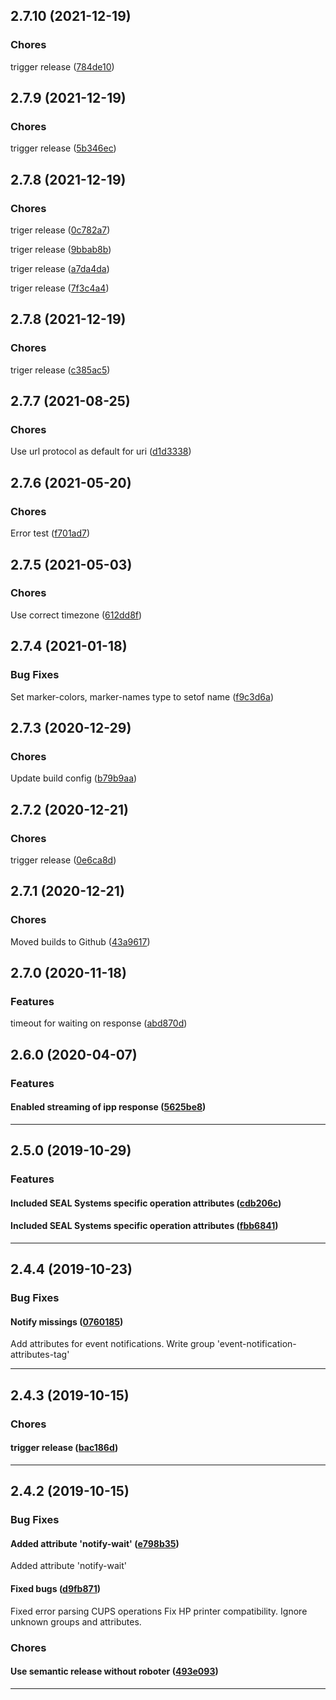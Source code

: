 ## 2.7.10 (2021-12-19)

### Chores


trigger release ([784de10](https://github.com/polem/node-ipp/commit/784de10))

## 2.7.9 (2021-12-19)

### Chores


trigger release ([5b346ec](https://github.com/polem/node-ipp/commit/5b346ec))

## 2.7.8 (2021-12-19)

### Chores


triger release ([0c782a7](https://github.com/polem/node-ipp/commit/0c782a7))

triger release ([9bbab8b](https://github.com/polem/node-ipp/commit/9bbab8b))

triger release ([a7da4da](https://github.com/polem/node-ipp/commit/a7da4da))

triger release ([7f3c4a4](https://github.com/polem/node-ipp/commit/7f3c4a4))

## 2.7.8 (2021-12-19)

### Chores


triger release ([c385ac5](https://github.com/polem/node-ipp/commit/c385ac5))

## 2.7.7 (2021-08-25)

### Chores


Use url protocol as default for uri ([d1d3338](https://github.com/sealsystems/node-ipp/commit/d1d3338))

## 2.7.6 (2021-05-20)

### Chores


Error test ([f701ad7](https://github.com/sealsystems/node-ipp/commit/f701ad7))

## 2.7.5 (2021-05-03)

### Chores


Use correct timezone ([612dd8f](https://github.com/sealsystems/node-ipp/commit/612dd8f))

## 2.7.4 (2021-01-18)

### Bug Fixes


Set marker-colors, marker-names type to setof name ([f9c3d6a](https://github.com/sealsystems/node-ipp/commit/f9c3d6a))

## 2.7.3 (2020-12-29)

### Chores


Update build config ([b79b9aa](https://github.com/sealsystems/node-ipp/commit/b79b9aa))

## 2.7.2 (2020-12-21)

### Chores


trigger release ([0e6ca8d](https://github.com/sealsystems/node-ipp/commit/0e6ca8d))

## 2.7.1 (2020-12-21)

### Chores


Moved builds to Github ([43a9617](https://github.com/sealsystems/node-ipp/commit/43a9617))

## 2.7.0 (2020-11-18)

### Features


timeout for waiting on response ([abd870d](https://github.com/sealsystems/node-ipp/commit/abd870d))

## 2.6.0 (2020-04-07)

### Features


#### Enabled streaming of ipp response ([5625be8](https://github.com/sealsystems/node-ipp/commit/5625be8))



---

## 2.5.0 (2019-10-29)

### Features


#### Included SEAL Systems specific operation attributes ([cdb206c](https://github.com/sealsystems/node-ipp/commit/cdb206c))

#### Included SEAL Systems specific operation attributes ([fbb6841](https://github.com/sealsystems/node-ipp/commit/fbb6841))



---

## 2.4.4 (2019-10-23)

### Bug Fixes


#### Notify missings ([0760185](https://github.com/sealsystems/node-ipp/commit/0760185))

Add attributes for event notifications.
Write group 'event-notification-attributes-tag'


---

## 2.4.3 (2019-10-15)

### Chores


#### trigger release ([bac186d](https://github.com/sealsystems/node-ipp/commit/bac186d))



---

## 2.4.2 (2019-10-15)

### Bug Fixes


#### Added attribute 'notify-wait' ([e798b35](https://github.com/sealsystems/node-ipp/commit/e798b35))

Added attribute 'notify-wait'
#### Fixed bugs ([d9fb871](https://github.com/sealsystems/node-ipp/commit/d9fb871))

Fixed error parsing CUPS operations
Fix HP printer compatibility.
Ignore unknown groups and attributes.
### Chores


#### Use semantic release without roboter ([493e093](https://github.com/sealsystems/node-ipp/commit/493e093))



---
